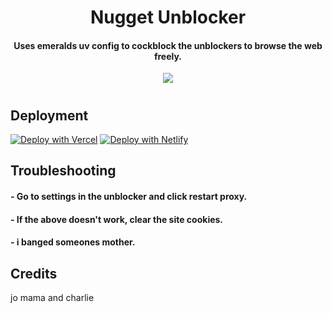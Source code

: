 <h1 align="center">Nugget Unblocker</h1>

<h4 align="center">Uses emeralds uv config to cockblock the unblockers to browse the web freely.</h3>

<p align="center">
<a href="(https://discord.com/invite/DHtCqX3vGx)">
  <img src="https://dcbadge.vercel.app/api/server/DHtCqx3vGx"/>
</a>
</p>
<h1></h1>
<h2>Deployment</h2>

[![Deploy with Vercel](https://vercel.com/button)](https://vercel.com/new/clone?repository-url=https%3A%2F%2Fgithub.com%2Fdragon731012%2FDM-unbl0cker%2Ftree%2Fstatic)
[![Deploy with Netlify](https://www.netlify.com/img/deploy/button.svg)](https://app.netlify.com/start/deploy?repository=https://github.com/dragon731012/DM-unbl0cker)

<h2>Troubleshooting</h2>

<h4> - Go to settings in the unblocker and click restart proxy.</h4>
<h4> - If the above doesn't work, clear the site cookies.</h4>
<h4> - i banged someones mother.</h4>
<h2>Credits</h2>
jo mama and charlie
